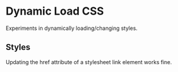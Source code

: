 Dynamic Load CSS
================

Experiments in dynamically loading/changing styles.


Styles
------
Updating the href attribute of a stylesheet link element works fine.

